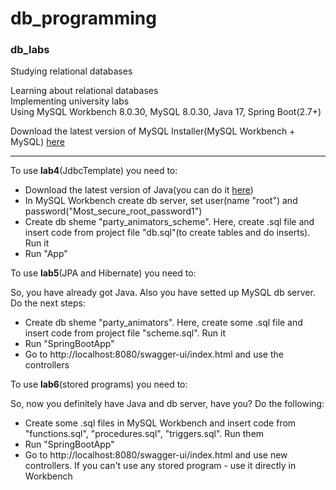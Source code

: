 # db_programming

### db_labs

Studying relational databases

Learning about relational databases  
Implementing university labs  
Using MySQL Workbench 8.0.30, MySQL 8.0.30, Java 17, Spring Boot(2.7+)

Download the latest version of MySQL Installer(MySQL Workbench + MySQL) [here](https://dev.mysql.com/downloads/mysql/)

***

To use **lab4**(JdbcTemplate) you need to:
* Download the latest version of Java(you can do it [here](https://www.oracle.com/java/technologies/downloads/))
* In MySQL Workbench create db server, set user(name "root") and password("Most_secure_root_password1")
* Create db sheme "party_animators_scheme". Here, create .sql file and insert code from project file "db.sql"(to create tables and do inserts). Run it
* Run "App"

To use **lab5**(JPA and Hibernate) you need to:

So, you have already got Java. Also you have setted up MySQL db server. Do the next steps:  
* Create db sheme "party_animators". Here, create some .sql file and insert code from project file "scheme.sql". Run it
* Run "SpringBootApp"
* Go to http://localhost:8080/swagger-ui/index.html and use the controllers

To use **lab6**(stored programs) you need to:

So, now you definitely have Java and db server, have you? Do the following:

* Create some .sql files in MySQL Workbench and insert code from "functions.sql", "procedures.sql", "triggers.sql". Run them
* Run "SpringBootApp"
* Go to http://localhost:8080/swagger-ui/index.html and use new controllers. If you can't use any stored program - use it directly in Workbench
